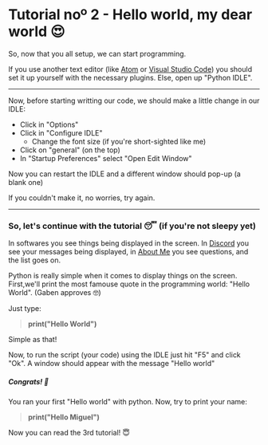# Tutorial noº 2 - Hello world, my dear world 😍

So, now that you all setup, we can start programming.

If you use another text editor (like [Atom](https://atom.io/) or [Visual Studio Code](https://code.visualstudio.com/)) you should set it up yourself with the necessary plugins.
Else, open up "Python IDLE".

------

Now, before starting writting our code, we should make a little change in our IDLE:

* Click in "Options"
* Click in "Configure IDLE"
    - Change the font size (if you're short-sighted like me)
* Click on "general" (on the top)
* In "Startup Preferences" select "Open Edit Window"

Now you can restart the IDLE and a different window should pop-up (a blank one)

If you couldn't make it, no worries, try again.

------

### So, let's continue with the tutorial 😴 (if you're not sleepy yet)

In softwares you see things being displayed in the screen.
In [Discord](https://discordapp.com/) you see your messages being displayed, in [About Me](https://aboutme.se3me.com) you see questions, and the list goes on.

Python is really simple when it comes to display things on the screen. First,we'll print the most famouse quote in the programming world: "Hello World". (Gaben approves 🤓)

Just type:

> **print("Hello World")**

Simple as that!

Now, to run the script (your code) using the IDLE just hit "F5" and click "Ok".
A window should appear with the message "Hello world"

##### Congrats! 🍾

You ran your first "Hello world" with python.
Now, try to print your name:

> **print("Hello Miguel")**

Now you can read the 3rd tutorial! 😇